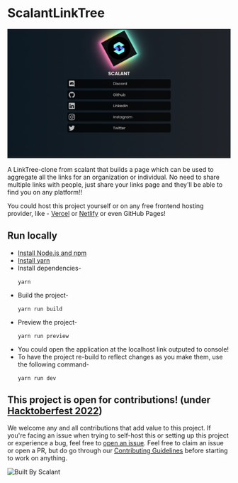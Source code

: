 # ScalantLinkTree

![Scalant LinkTree webpage](./webpage.png)

A LinkTree-clone from scalant that builds a page which can be used to aggregate all the links for an organization or individual. No need to share multiple links with people, just share your links page and they'll be able to find you on any platform!!

You could host this project yourself or on any free frontend hosting provider, like - [Vercel](https://vercel.com/) or [Netlify](https://www.netlify.com/) or even GitHub Pages!


## Run locally

- [Install Node.js and npm](https://docs.npmjs.com/cli/v8/configuring-npm/install)
- [Install yarn](https://classic.yarnpkg.com/lang/en/docs/install/)
- Install dependencies-
  ```
  yarn
  ``` 
- Build the project-
  ```
  yarn run build
  ```
- Preview the project-
  ```
  yarn run preview
  ```
- You could open the application at the localhost link outputed to console!
- To have the project re-build to reflect changes as you make them, use the following command-
  ```
  yarn run dev
  ```

<!-- TODO: ADD HOST ON VERCEL BUTTON -->


## This project is open for contributions! (under [Hacktoberfest 2022](https://hacktoberfest.digitalocean.com/))
We welcome any and all contributions that add value to this project.
If you're facing an issue when trying to self-host this or setting up this project or experience a bug, feel free to [open an issue](https://https://github.com/ScalantCommunity/ScalantLinkTree/issue).
Feel free to claim an issue or open a PR, but do go through our [Contributing Guidelines](./CONTRIBUTING.md) before starting to work on anything.

![Built By Scalant](https://img.shields.io/badge/Built%20by-Scalant-blue?style=for-the-badge)
